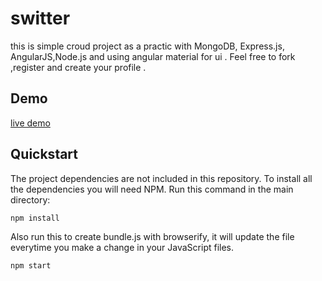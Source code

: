 # switter
this is simple croud project as a practic with MongoDB, Express.js, AngularJS,Node.js and using angular material for ui . Feel free to fork ,register and create your profile .   
## Demo
<a href="https://blooming-beach-29819.herokuapp
.com/#!/"> live demo </a> 
## Quickstart

The project dependencies are not included in this repository. To install all the dependencies you will need NPM. Run this command in the main directory:

```bash
npm install
```

Also run this to create bundle.js with browserify, it will update the file everytime you make a change in your JavaScript files.

```bash
npm start
```
